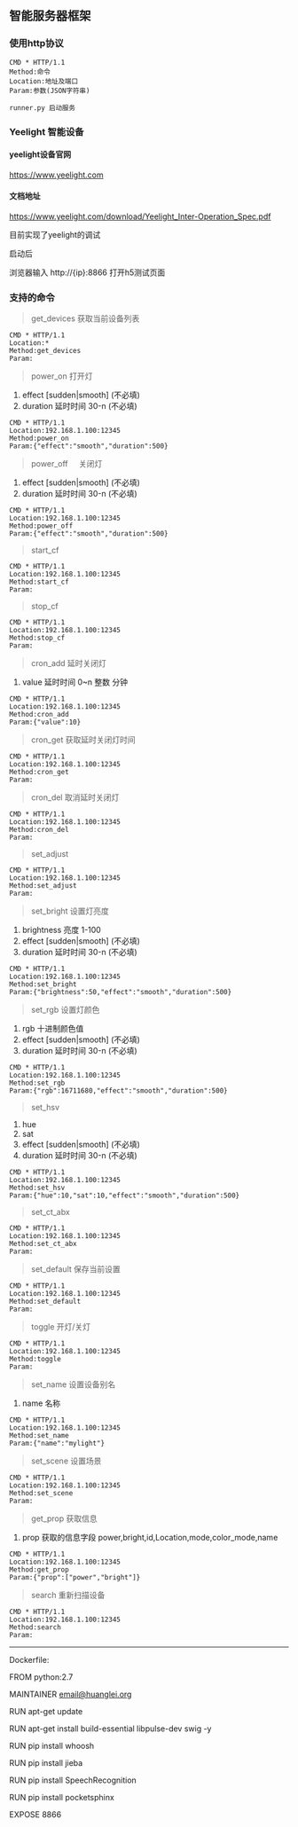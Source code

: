 ## 智能服务器框架

### 使用http协议

```
CMD * HTTP/1.1
Method:命令
Location:地址及端口
Param:参数(JSON字符串)
```

```
runner.py 启动服务
```

### Yeelight 智能设备

#### yeelight设备官网
https://www.yeelight.com

#### 文档地址
https://www.yeelight.com/download/Yeelight_Inter-Operation_Spec.pdf


目前实现了yeelight的调试

启动后

浏览器输入 http://{ip}:8866 打开h5测试页面


### 支持的命令

>get_devices  获取当前设备列表

```
CMD * HTTP/1.1
Location:*
Method:get_devices
Param:
```

>power_on      打开灯
1. effect  [sudden|smooth] (不必填)
2. duration 延时时间 30-n (不必填)

```
CMD * HTTP/1.1
Location:192.168.1.100:12345
Method:power_on
Param:{"effect":"smooth","duration":500}
```

>power_off     关闭灯
1. effect  [sudden|smooth] (不必填)
2. duration 延时时间 30-n (不必填)

```
CMD * HTTP/1.1
Location:192.168.1.100:12345
Method:power_off
Param:{"effect":"smooth","duration":500}
```

>start_cf

```
CMD * HTTP/1.1
Location:192.168.1.100:12345
Method:start_cf
Param:
```

>stop_cf

```
CMD * HTTP/1.1
Location:192.168.1.100:12345
Method:stop_cf
Param:
```

>cron_add      延时关闭灯
1. value 延时时间 0~n 整数 分钟

```
CMD * HTTP/1.1
Location:192.168.1.100:12345
Method:cron_add
Param:{"value":10}
```

>cron_get      获取延时关闭灯时间

```
CMD * HTTP/1.1
Location:192.168.1.100:12345
Method:cron_get
Param:
```

>cron_del      取消延时关闭灯

```
CMD * HTTP/1.1
Location:192.168.1.100:12345
Method:cron_del
Param:
```

>set_adjust

```
CMD * HTTP/1.1
Location:192.168.1.100:12345
Method:set_adjust
Param:
```

>set_bright    设置灯亮度
1. brightness 亮度 1-100
2. effect  [sudden|smooth] (不必填)
3. duration 延时时间 30-n (不必填)

```
CMD * HTTP/1.1
Location:192.168.1.100:12345
Method:set_bright
Param:{"brightness":50,"effect":"smooth","duration":500}
```

>set_rgb       设置灯颜色
1. rgb  十进制颜色值
2. effect  [sudden|smooth] (不必填)
3. duration 延时时间 30-n (不必填)

```
CMD * HTTP/1.1
Location:192.168.1.100:12345
Method:set_rgb
Param:{"rgb":16711680,"effect":"smooth","duration":500}
```

>set_hsv
1. hue
2. sat
2. effect  [sudden|smooth] (不必填)
3. duration 延时时间 30-n (不必填)

```
CMD * HTTP/1.1
Location:192.168.1.100:12345
Method:set_hsv
Param:{"hue":10,"sat":10,"effect":"smooth","duration":500}
```

>set_ct_abx

```
CMD * HTTP/1.1
Location:192.168.1.100:12345
Method:set_ct_abx
Param:
```

>set_default   保存当前设置

```
CMD * HTTP/1.1
Location:192.168.1.100:12345
Method:set_default
Param:
```

>toggle        开灯/关灯

```
CMD * HTTP/1.1
Location:192.168.1.100:12345
Method:toggle
Param:
```

>set_name      设置设备别名
1. name  名称

```
CMD * HTTP/1.1
Location:192.168.1.100:12345
Method:set_name
Param:{"name":"mylight"}
```

>set_scene     设置场景

```
CMD * HTTP/1.1
Location:192.168.1.100:12345
Method:set_scene
Param:
```

>get_prop      获取信息
1. prop 获取的信息字段 power,bright,id,Location,mode,color_mode,name

```
CMD * HTTP/1.1
Location:192.168.1.100:12345
Method:get_prop
Param:{"prop":["power","bright"]}
```

>search      重新扫描设备

```
CMD * HTTP/1.1
Location:192.168.1.100:12345
Method:search
Param:
```

---
Dockerfile:

FROM python:2.7

MAINTAINER email@huanglei.org

RUN apt-get update

RUN apt-get install build-essential libpulse-dev swig -y

RUN pip install whoosh

RUN pip install jieba

RUN pip install SpeechRecognition

RUN pip install pocketsphinx

EXPOSE 8866

